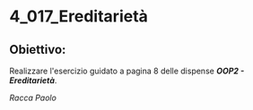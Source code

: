 # 4_017_Ereditarietà
## Obiettivo: 
Realizzare l'esercizio guidato a pagina 8 delle dispense ***OOP2 - Ereditarietà***.

*Racca Paolo*